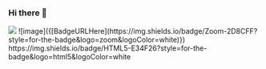 ### Hi there 👋

<!--
**SaritahXhi/SaritahXhi** is a ✨ _special_ ✨ repository because its `README.md` (this file) appears on your GitHub profile.

Here are some ideas to get you started:

- 🔭 I’m currently working on ...
- 🌱 I’m currently learning ...
- 👯 I’m looking to collaborate on ...
- 🤔 I’m looking for help with ...
- 💬 Ask me about ...
- 📫 How to reach me: ...
- 😄 Pronouns: ...
- ⚡ Fun fact: ...
-->

<img src="{[BadgeURLHere]()}" />
![image]({[BadgeURLHere](https://img.shields.io/badge/Zoom-2D8CFF?style=for-the-badge&logo=zoom&logoColor=white)})
https://img.shields.io/badge/HTML5-E34F26?style=for-the-badge&logo=html5&logoColor=white


